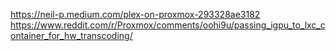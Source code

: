 https://neil-p.medium.com/plex-on-proxmox-293328ae3182
https://www.reddit.com/r/Proxmox/comments/oohi9u/passing_igpu_to_lxc_container_for_hw_transcoding/